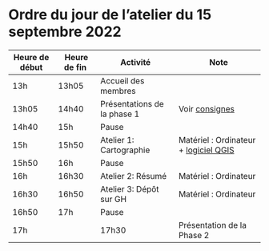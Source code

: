 # Ordre du jour de l’atelier du 15 septembre 2022


| Heure de début | Heure de fin | Activité | Note |
|----|----|----|----|
|13h|13h05|Accueil des membres||
|13h05|14h40|Présentations de la phase 1|Voir [consignes](https://github.com/orgs/CUPUM/teams/ame6415_2022/discussions/2)|
|14h40|15h|Pause||
|15h|15h50|Atelier 1: Cartographie|Matériel : Ordinateur + [logiciel QGIS](https://www.qgis.org/en/site/forusers/download.html)|
|15h50|16h|Pause||
|16h|16h30|Atelier 2: Résumé|Matériel : Ordinateur|
|16h30|16h50|Atelier 3: Dépôt sur GH|Matériel : Ordinateur|
|16h50|17h|Pause||
|17h||17h30|Présentation de la Phase 2|Matériel : Diaporama|  

